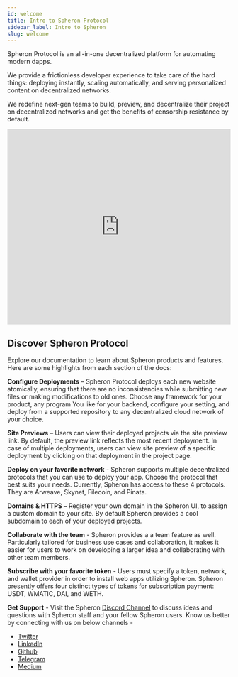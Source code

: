 ```yaml
---
id: welcome
title: Intro to Spheron Protocol
sidebar_label: Intro to Spheron
slug: welcome
---
```


Spheron Protocol is an all-in-one decentralized platform for automating modern dapps.

We provide a frictionless developer experience to take care of the hard things: deploying instantly, scaling automatically, and serving personalized content on decentralized networks.

We redefine next-gen teams to build, preview, and decentralize their project on decentralized networks and get the benefits of censorship resistance by default.

<iframe
  src="https://www.youtube.com/embed/GKrGFiaE2Oc"
  width="100%"
  height="440"
  frameborder="0"
  allow="autoplay; fullscreen; picture-in-picture"
  allowfullscreen
></iframe>

## Discover Spheron Protocol

Explore our documentation to learn about Spheron products and features. Here are some highlights from each section of the docs:

**Configure Deployments** – Spheron Protocol deploys each new website atomically, ensuring that there are no inconsistencies while submitting new files or making modifications to old ones. Choose any framework for your product, any program You like for your backend, configure your setting, and deploy from a supported repository to any decentralized cloud network of your choice.

**Site Previews** – Users can view their deployed projects via the site preview link. By default, the preview link reflects the most recent deployment. In case of multiple deployments, users can view site preview of a specific deployment by clicking on that deployment in the project page.

**Deploy on your favorite network** - Spheron supports multiple decentralized protocols that you can use to deploy your app. Choose the protocol that best suits your needs. Currently, Spheron has access to these 4 protocols. They are Arweave, Skynet, Filecoin, and Pinata.

**Domains & HTTPS** – Register your own domain in the Spheron UI, to assign a custom domain to your site. By default Spheron provides a cool subdomain to each of your deployed projects.

**Collaborate with the team** - Spheron provides a a team feature as well. Particularly tailored for business use cases and collaboration, it makes it easier for users to work on developing a larger idea and collaborating with other team members.

**Subscribe with your favorite token** - Users must specify a token, network, and wallet provider in order to install web apps utilizing Spheron. Spheron presently offers four distinct types of tokens for subscription payment: USDT, WMATIC, DAI, and WETH.

**Get Support** - Visit the Spheron [Discord Channel](https://discord.com/invite/ahxuCtm) to discuss ideas and questions with Spheron staff and your fellow Spheron users.
Know us better by connecting with us on below channels -

- [Twitter](https://twitter.com/SpheronHQ)
- [LinkedIn](https://www.linkedin.com/company/spheron/)
- [Github](https://github.com/argoapp-live)
- [Telegram](https://t.me/argoofficial)
- [Medium](https://spheron.medium.com/)
